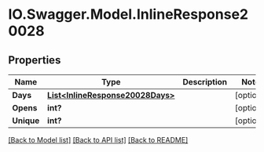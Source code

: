 # IO.Swagger.Model.InlineResponse20028
## Properties

Name | Type | Description | Notes
------------ | ------------- | ------------- | -------------
**Days** | [**List&lt;InlineResponse20028Days&gt;**](InlineResponse20028Days.md) |  | [optional] 
**Opens** | **int?** |  | [optional] 
**Unique** | **int?** |  | [optional] 

[[Back to Model list]](../README.md#documentation-for-models) [[Back to API list]](../README.md#documentation-for-api-endpoints) [[Back to README]](../README.md)

